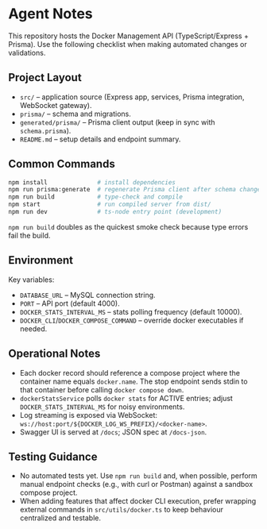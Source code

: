 # Agent Notes

This repository hosts the Docker Management API (TypeScript/Express + Prisma). Use the following checklist when making automated changes or validations.

## Project Layout

- `src/` – application source (Express app, services, Prisma integration, WebSocket gateway).
- `prisma/` – schema and migrations.
- `generated/prisma/` – Prisma client output (keep in sync with `schema.prisma`).
- `README.md` – setup details and endpoint summary.

## Common Commands

```bash
npm install              # install dependencies
npm run prisma:generate  # regenerate Prisma client after schema changes
npm run build            # type-check and compile
npm start                # run compiled server from dist/
npm run dev              # ts-node entry point (development)
```

`npm run build` doubles as the quickest smoke check because type errors fail the build.

## Environment

Key variables:

- `DATABASE_URL` – MySQL connection string.
- `PORT` – API port (default 4000).
- `DOCKER_STATS_INTERVAL_MS` – stats polling frequency (default 10000).
- `DOCKER_CLI`/`DOCKER_COMPOSE_COMMAND` – override docker executables if needed.

## Operational Notes

- Each docker record should reference a compose project where the container name equals `docker.name`. The stop endpoint sends stdin to that container before calling `docker compose down`.
- `dockerStatsService` polls `docker stats` for ACTIVE entries; adjust `DOCKER_STATS_INTERVAL_MS` for noisy environments.
- Log streaming is exposed via WebSocket: `ws://host:port/${DOCKER_LOG_WS_PREFIX}/<docker-name>`.
- Swagger UI is served at `/docs`; JSON spec at `/docs-json`.

## Testing Guidance

- No automated tests yet. Use `npm run build` and, when possible, perform manual endpoint checks (e.g., with curl or Postman) against a sandbox compose project.
- When adding features that affect docker CLI execution, prefer wrapping external commands in `src/utils/docker.ts` to keep behaviour centralized and testable.

